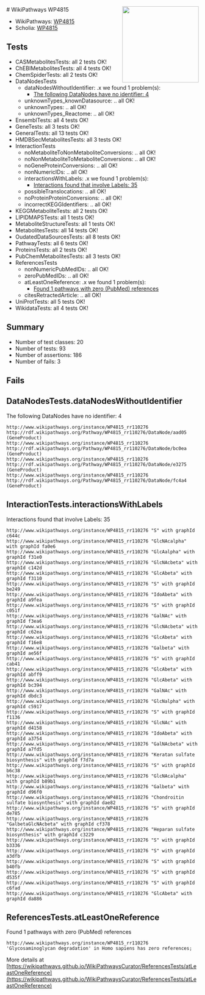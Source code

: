 <img style="float: right; width: 200px" src="https://upload.wikimedia.org/wikipedia/commons/thumb/8/83/Wplogo_with_text_500.png/640px-Wplogo_with_text_500.png" />
# WikiPathways WP4815

* WikiPathways: [WP4815](https://wikipathways.org/pathways/WP4815)
* Scholia: [WP4815](https://scholia.toolforge.org/wikipathways/WP4815)
## Tests
* CASMetabolitesTests: all 2 tests OK!
* ChEBIMetabolitesTests: all 4 tests OK!
* ChemSpiderTests: all 2 tests OK!
* DataNodesTests
    * dataNodesWithoutIdentifier: .x we found 1 problem(s):
        * [The following DataNodes have no identifier: 4](#d2d32fa3)
    * unknownTypes_knownDatasource: .. all OK!
    * unknownTypes: .. all OK!
    * unknownTypes_Reactome: .. all OK!
* EnsemblTests: all 4 tests OK!
* GeneTests: all 3 tests OK!
* GeneralTests: all 13 tests OK!
* HMDBSecMetabolitesTests: all 3 tests OK!
* InteractionTests
    * noMetaboliteToNonMetaboliteConversions: .. all OK!
    * noNonMetaboliteToMetaboliteConversions: .. all OK!
    * noGeneProteinConversions: .. all OK!
    * nonNumericIDs: .. all OK!
    * interactionsWithLabels: .x we found 1 problem(s):
        * [Interactions found that involve Labels: 35](#fe97a8fb)
    * possibleTranslocations: .. all OK!
    * noProteinProteinConversions: .. all OK!
    * incorrectKEGGIdentifiers: .. all OK!
* KEGGMetaboliteTests: all 2 tests OK!
* LIPIDMAPSTests: all 1 tests OK!
* MetaboliteStructureTests: all 1 tests OK!
* MetabolitesTests: all 14 tests OK!
* OudatedDataSourcesTests: all 8 tests OK!
* PathwayTests: all 6 tests OK!
* ProteinsTests: all 2 tests OK!
* PubChemMetabolitesTests: all 3 tests OK!
* ReferencesTests
    * nonNumericPubMedIDs: .. all OK!
    * zeroPubMedIDs: .. all OK!
    * atLeastOneReference: .x we found 1 problem(s):
        * [Found 1 pathways with zero (PubMed) references](#d0a459f0)
    * citesRetractedArticle: .. all OK!
* UniProtTests: all 5 tests OK!
* WikidataTests: all 4 tests OK!


## Summary

* Number of test classes: 20
* Number of tests: 93
* Number of assertions: 186
* Number of fails: 3

## Fails

<a name="d2d32fa3" />

## DataNodesTests.dataNodesWithoutIdentifier

The following DataNodes have no identifier: 4
```
http://www.wikipathways.org/instance/WP4815_rr110276 http://rdf.wikipathways.org/Pathway/WP4815_rr110276/DataNode/aad05 (GeneProduct)
http://www.wikipathways.org/instance/WP4815_rr110276 http://rdf.wikipathways.org/Pathway/WP4815_rr110276/DataNode/bc0ea (GeneProduct)
http://www.wikipathways.org/instance/WP4815_rr110276 http://rdf.wikipathways.org/Pathway/WP4815_rr110276/DataNode/e3275 (GeneProduct)
http://www.wikipathways.org/instance/WP4815_rr110276 http://rdf.wikipathways.org/Pathway/WP4815_rr110276/DataNode/fc4a4 (GeneProduct)
```

<a name="fe97a8fb" />

## InteractionTests.interactionsWithLabels

Interactions found that involve Labels: 35
```
http://www.wikipathways.org/instance/WP4815_rr110276 "S" with graphId c644c
http://www.wikipathways.org/instance/WP4815_rr110276 "GlcNAcalpha" with graphId fa0e6
http://www.wikipathways.org/instance/WP4815_rr110276 "GlcAalpha" with graphId f31e0
http://www.wikipathways.org/instance/WP4815_rr110276 "GlcNAcbeta" with graphId c142d
http://www.wikipathways.org/instance/WP4815_rr110276 "GlcAbeta" with graphId f3110
http://www.wikipathways.org/instance/WP4815_rr110276 "S" with graphId be249
http://www.wikipathways.org/instance/WP4815_rr110276 "IdoAbeta" with graphId a9fea
http://www.wikipathways.org/instance/WP4815_rr110276 "S" with graphId c051f
http://www.wikipathways.org/instance/WP4815_rr110276 "GalNAc" with graphId f3ea6
http://www.wikipathways.org/instance/WP4815_rr110276 "GlcNAcbeta" with graphId c62ea
http://www.wikipathways.org/instance/WP4815_rr110276 "GlcAbeta" with graphId f16e8
http://www.wikipathways.org/instance/WP4815_rr110276 "Galbeta" with graphId ae56f
http://www.wikipathways.org/instance/WP4815_rr110276 "S" with graphId cab41
http://www.wikipathways.org/instance/WP4815_rr110276 "GlcAbeta" with graphId abff9
http://www.wikipathways.org/instance/WP4815_rr110276 "GlcAbeta" with graphId bc394
http://www.wikipathways.org/instance/WP4815_rr110276 "GalNAc" with graphId dbdc3
http://www.wikipathways.org/instance/WP4815_rr110276 "GlcNalpha" with graphId c5917
http://www.wikipathways.org/instance/WP4815_rr110276 "S" with graphId f1136
http://www.wikipathways.org/instance/WP4815_rr110276 "GlcNAc" with graphId d4158
http://www.wikipathways.org/instance/WP4815_rr110276 "IdoAbeta" with graphId a3754
http://www.wikipathways.org/instance/WP4815_rr110276 "GalNAcbeta" with graphId a7fd5
http://www.wikipathways.org/instance/WP4815_rr110276 "Keratan sulfate biosynthesis" with graphId f7d7a
http://www.wikipathways.org/instance/WP4815_rr110276 "S" with graphId b6c38
http://www.wikipathways.org/instance/WP4815_rr110276 "GlcNAcalpha" with graphId b89b1
http://www.wikipathways.org/instance/WP4815_rr110276 "Galbeta" with graphId d96f0
http://www.wikipathways.org/instance/WP4815_rr110276 "Chondroitin sulfate biosynthesis" with graphId dae82
http://www.wikipathways.org/instance/WP4815_rr110276 "S" with graphId de785
http://www.wikipathways.org/instance/WP4815_rr110276 "GalbetaGlcNAcbeta" with graphId cf378
http://www.wikipathways.org/instance/WP4815_rr110276 "Heparan sulfate biosynthesis" with graphId c3229
http://www.wikipathways.org/instance/WP4815_rr110276 "S" with graphId b3336
http://www.wikipathways.org/instance/WP4815_rr110276 "S" with graphId a3dfb
http://www.wikipathways.org/instance/WP4815_rr110276 "S" with graphId b40fb
http://www.wikipathways.org/instance/WP4815_rr110276 "S" with graphId d535f
http://www.wikipathways.org/instance/WP4815_rr110276 "S" with graphId c6fad
http://www.wikipathways.org/instance/WP4815_rr110276 "GlcAbeta" with graphId da886
```

<a name="d0a459f0" />

## ReferencesTests.atLeastOneReference

Found 1 pathways with zero (PubMed) references
```
http://www.wikipathways.org/instance/WP4815_rr110276 'Glycosaminoglycan degradation' in Homo sapiens has zero references; 
```

More details at [https://wikipathways.github.io/WikiPathwaysCurator/ReferencesTests/atLeastOneReference](https://wikipathways.github.io/WikiPathwaysCurator/ReferencesTests/atLeastOneReference)

